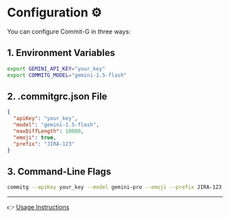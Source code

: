 # Configuration ⚙️

You can configure Commit-G in three ways:

## 1. Environment Variables

```bash
export GEMINI_API_KEY="your_key"
export COMMITG_MODEL="gemini-1.5-flash"
```

## 2. .commitgrc.json File

```json
{
  "apiKey": "your_key",
  "model": "gemini-1.5-flash",
  "maxDiffLength": 10000,
  "emoji": true,
  "prefix": "JIRA-123"
}
```

## 3. Command-Line Flags

```bash
commitg --apiKey your_key --model gemini-pro --emoji --prefix JIRA-123
```

---

👉 [Usage Instructions](usage.md)
